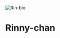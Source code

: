 ![Rin-bio](https://github.com/unx21/Blue-Archive/assets/84166927/f194a47a-1782-4b8e-8c70-9ea9518954dc)

# Rinny-chan
